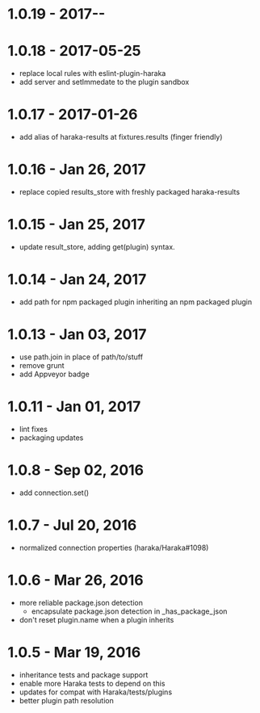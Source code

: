
# 1.0.19 - 2017-__-__

# 1.0.18 - 2017-05-25

- replace local rules with eslint-plugin-haraka 
- add server and setImmedate to the plugin sandbox

# 1.0.17 - 2017-01-26

- add alias of haraka-results at fixtures.results (finger friendly)

# 1.0.16 - Jan 26, 2017

- replace copied results_store with freshly packaged haraka-results

# 1.0.15 - Jan 25, 2017

- update result_store, adding get(plugin) syntax.

# 1.0.14 - Jan 24, 2017

- add path for npm packaged plugin inheriting an npm packaged plugin

# 1.0.13 - Jan 03, 2017

- use path.join in place of path/to/stuff
- remove grunt
- add Appveyor badge

# 1.0.11 - Jan 01, 2017

- lint fixes
- packaging updates

# 1.0.8 - Sep 02, 2016

- add connection.set()

# 1.0.7 - Jul 20, 2016

- normalized connection properties (haraka/Haraka#1098)

# 1.0.6 - Mar 26, 2016

- more reliable package.json detection
    * encapsulate package.json detection in _has_package_json
- don't reset plugin.name when a plugin inherits

# 1.0.5 - Mar 19, 2016

- inheritance tests and package support
- enable more Haraka tests to depend on this
- updates for compat with Haraka/tests/plugins
- better plugin path resolution
